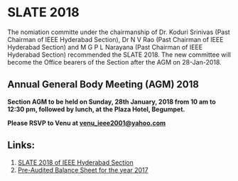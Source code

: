# SLATE 2018
The nomiation committe under the chairmanship of Dr. Koduri Srinivas (Past Chairman of IEEE Hyderabad Section), Dr N V Rao (Past Chairman of IEEE Hyderabad Section) and M G P L Narayana (Past Chairman of IEEE Hyderabad Section) recommended the SLATE 2018. The new committee will become the Office bearers of the Section after the AGM on 28-Jan-2018. 

## Annual General Body Meeting (AGM) 2018
**Section AGM to be held on Sunday, 28th January, 2018 from 10 am to 12:30 pm, followed by lunch, at the Plaza Hotel, Begumpet.**  

**Please RSVP to Venu at  venu_ieee2001@yahoo.com**

## Links:  
1. [SLATE 2018 of IEEE Hyderabad Section](IEEEHydSECSlate2018.pdf)  
2. [Pre-Audited Balance Sheet for the year 2017](2017IEEEHydBalanceSheetDraft.pdf)  

